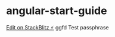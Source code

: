 # angular-start-guide

[Edit on StackBlitz ⚡️](https://stackblitz.com/edit/angular-start-guide)
ggfd
Test passphrase